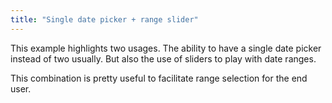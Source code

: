 ```yaml
---
title: "Single date picker + range slider"
---
```


This example highlights two usages. The ability to have a single date picker instead of two usually. But also the use of sliders to play with date ranges.

This combination is pretty useful to facilitate range selection for the end user.
